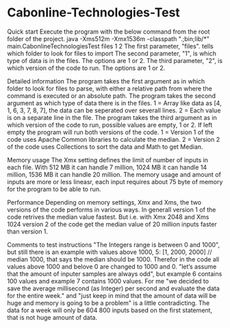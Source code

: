 # Cabonline-Technologies-Test

Quick start
Execute the program with the below command from the root folder of the project.
java -Xms512m -Xmx1536m -classpath ".;bin;lib/*" main.CabonlineTechnologiesTest files 1 2
The first parameter, "files". tells which folder to look for files to import
The second parameter, "1", is which type of data is in the files. The options are 1 or 2.
The third parameter, "2", is which version of the code to run. The options are 1 or 2.

Detailed information
The program takes the first argument as in which folder to look for files to parse, with either a relative path from where the command is executed or an absolute path.
The program takes the second argument as which type of data there is in the files.
	1 = Array like data as [4, 1, 6, 3, 7, 8, 7], the data can be seperated over severall lines.
	2 = Each value is on a separate line in the file. 
The program takes the third argument as in which version of the code to run, possible values are empty, 1 or 2. If left empty the program will run both versions of the code.
	1 = Version 1 of the code uses Apache Common libraries to calculate the median.
	2 = Version 2 of the code uses Collections to sort the data and Math to get Median.

Memory usage
The Xmx setting defines the limit of number of inputs in each file. With 512 MB it can handle 7 million, 1024 MB it can handle 14 million, 1536 MB it can handle 20 million.
The memory usage and amount of inputs are more or less lineasr, each input requires about 75 byte of memory for the program to be able to run.

Performance
Depending on memory settings, Xmx and Xms, the two versions of the code performs in various ways.
In generall version 1 of the code retrives the median value fastest. But i.e. with Xmx 2048 and Xms 1024 version 2 of the code get the median value of 20 million inputs faster than version 1.

Comments to test instructions
"The Integers range is between 0 and 1000", but still there is an example with values above 1000, 5: [1, 2000, 2000] // median 1000, that says the median should be 1000.
Therefor in the code all values above 1000 and belove 0 are changed to 1000 and 0.
"let’s assume that the amount of inputer samples are always odd", but example 6 contains 100 values and example 7 contains 1000 values.
For me "we decided to save the average millisecond (as Integer) per second and evaluate the data for the entire week." and "just keep in mind that the amount of data will be huge and memory is going to be a problem" is a little contradicting.
The data for a week will only be 604 800 inputs based on the first statement, that is not huge amount of data.